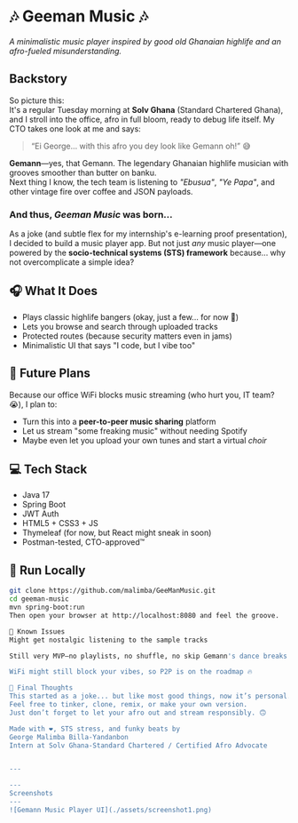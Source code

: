 # 🎶 Geeman Music 🎶  
_A minimalistic music player inspired by good old Ghanaian highlife and an afro-fueled misunderstanding._

## Backstory

So picture this:  
It's a regular Tuesday morning at **Solv Ghana** (Standard Chartered Ghana), and I stroll into the office, afro in full bloom, ready to debug life itself. My CTO takes one look at me and says:

> “Ei George… with this afro you dey look like Gemann oh!” 😅

**Gemann**—yes, that Gemann. The legendary Ghanaian highlife musician with grooves smoother than butter on banku.  
Next thing I know, the tech team is listening to *"Ebusua"*, *"Ye Papa"*, and other vintage fire over coffee and JSON payloads.

### And thus, *Geeman Music* was born...

As a joke (and subtle flex for my internship's e-learning proof presentation), I decided to build a music player app. But not just *any* music player—one powered by the **socio-technical systems (STS) framework** because... why not overcomplicate a simple idea?

## 🎧 What It Does

- Plays classic highlife bangers (okay, just a few... for now 🎵)
- Lets you browse and search through uploaded tracks
- Protected routes (because security matters even in jams)
- Minimalistic UI that says "I code, but I vibe too"

## 🚀 Future Plans

Because our office WiFi blocks music streaming (who hurt you, IT team? 😭), I plan to:
- Turn this into a **peer-to-peer music sharing** platform
- Let us stream "some freaking music" without needing Spotify
- Maybe even let you upload your own tunes and start a virtual *choir*

## 💻 Tech Stack

- Java 17  
- Spring Boot  
- JWT Auth  
- HTML5 + CSS3 + JS  
- Thymeleaf (for now, but React might sneak in soon)  
- Postman-tested, CTO-approved™  

## 🤖 Run Locally

```bash
git clone https://github.com/malimba/GeeManMusic.git
cd geeman-music
mvn spring-boot:run
Then open your browser at http://localhost:8080 and feel the groove.

🧪 Known Issues
Might get nostalgic listening to the sample tracks

Still very MVP—no playlists, no shuffle, no skip Gemann's dance breaks

WiFi might still block your vibes, so P2P is on the roadmap 🔥

🕺 Final Thoughts
This started as a joke... but like most good things, now it’s personal.
Feel free to tinker, clone, remix, or make your own version.
Just don’t forget to let your afro out and stream responsibly. 🙃

Made with ❤️, STS stress, and funky beats by
George Malimba Billa-Yandanbon
Intern at Solv Ghana-Standard Chartered / Certified Afro Advocate


---

---
Screenshots
---
![Gemann Music Player UI](./assets/screenshot1.png)
